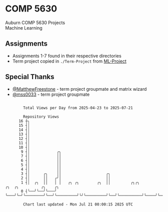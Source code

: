 # COMP 5630
Auburn COMP 5630 Projects  
Machine Learning

## Assignments
- Assignments 1-7 found in their respective directories
- Term project copied in `./Term-Project` from [ML-Project](https://github.com/wumphlett/ML-Project)

## Special Thanks
- [@MatthewFreestone](https://github.com/MatthewFreestone) - term project groupmate and matrix wizard
- [@mss0033](https://github.com/mss0033) - term project groupmate

```

        Total Views per Day from 2025-04-23 to 2025-07-21

        Repository Views
      16 ┼╮
      15 ┤│
      14 ┤│
      13 ┤│
      12 ┤│
      11 ┤│
      10 ┤│
       9 ┤│            ╭╮
       7 ┤│            ││
       6 ┤│            ││
       5 ┤│            ││
       4 ┤│            ││
       3 ┤│      ╭╮    ││                    ╭╮
       2 ┤│      ││   ╭╯│                    ││
       1 ┤│  ╭╮  ││   │ │   ╭╮ ╭╮        ╭╮  ││         ╭╮╭╮         ╭╮  ╭╮          ╭╮    ╭╮
       0 ┤╰──╯╰──╯╰───╯ ╰───╯╰─╯╰────────╯╰──╯╰─────────╯╰╯╰─────────╯╰──╯╰──────────╯╰────╯╰──────

        Chart last updated - Mon Jul 21 00:00:15 2025 UTC
        
```
